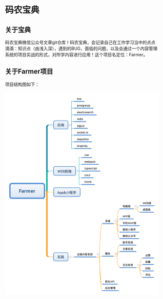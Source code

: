 # 码农宝典

## 关于宝典

码农宝典微信公众号文章git仓库！码农宝典，会记录自己在工作学习当中的点点滴滴：知识点（由浅入深），遇到的BUG，面临的问题，以及会通过一个内容管理系统的项目实战的形式，对所学内容进行应用！这个项目名定位：Farmer。

## 关于Farmer项目

项目结构图如下：

![项目实战思维导图](/static/img/farmer/minds/actual-combat-mind.png)

